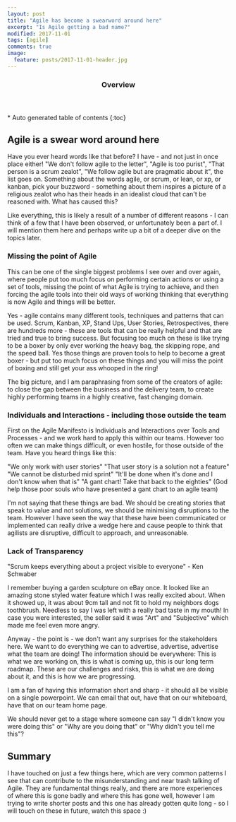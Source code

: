 ```yaml
---
layout: post
title: "Agile has become a swearword around here"
excerpt: "Is Agile getting a bad name?"
modified: 2017-11-01
tags: [agile]
comments: true
image:
  feature: posts/2017-11-01-header.jpg
---
```


<section id="table-of-contents" class="toc">
  <header>
    <h3>Overview</h3>
  </header>
<div id="drawer" markdown="1">
*  Auto generated table of contents
{:toc}
</div>
</section><!-- /#table-of-contents -->

## Agile is a swear word around here

Have you ever heard words like that before?  I have - and not just in once place either!  "We don't follow agile to the letter", "Agile is too purist", "That person is a scrum zealot", "We follow agile but are pragmatic about it", the list goes on.  Something about the words agile, or scrum, or lean, or xp, or kanban, pick your buzzword - something about them inspires a picture of a religious zealot who has their heads in an idealist cloud that can't be reasoned with.  What has caused this?

Like everything, this is likely a result of a number of different reasons - I can think of a few that I have been observed, or unfortunately been a part of.  I will mention them here and perhaps write up a bit of a deeper dive on the topics later.

### Missing the point of Agile

This can be one of the single biggest problems I see over and over again, where people put too much focus on performing certain actions or using a set of tools, missing the point of what Agile is trying to achieve, and then forcing the agile tools into their old ways of working thinking that everything is now Agile and things will be better.

Yes - agile contains many different tools, techniques and patterns that can be used.  Scrum, Kanban, XP, Stand Ups, User Stories, Retrospectives, there are hundreds more - these are tools that can be really helpful and that are tried and true to bring success.  But focusing too much on these is like trying to be a boxer by only ever working the heavy bag, the skipping rope, and the speed ball.  Yes those things are proven tools to help to become a great boxer - but put too much focus on these things and you will miss the point of boxing and still get your ass whooped in the ring!

The big picture, and I am paraphrasing from some of the creators of agile: to close the gap between the business and the delivery team, to create highly performing teams in a highly creative, fast changing domain.

### Individuals and Interactions - including those outside the team

First on the Agile Manifesto is Individuals and Interactions over Tools and Processes - and we work hard to apply this within our teams.  However too often we can make things difficult, or even hostile, for those outside of the team.  Have you heard things like this:

"We only work with user stories"
"That user story is a solution not a feature"
"We cannot be disturbed mid sprint"
"It'll be done when it's done and I don't know when that is"
"A gant chart! Take that back to the eighties" (God help those poor souls who have presented a gant chart to an agile team)

I'm not saying that these things are bad.  We should be creating stories that speak to value and not solutions, we should be minimising disruptions to the team.  However I have seen the way that these have been communicated or implemented can really drive a wedge here and cause people to think that agilists are disruptive, difficult to approach, and unreasonable.

### Lack of Transparency

"Scrum keeps everything about a project visible to everyone" - Ken Schwaber

I remember buying a garden sculpture on eBay once.  It looked like an amazing stone styled water feature which I was really excited about.  When it showed up, it was about 9cm tall and not fit to hold my neighbors dogs toothbrush.  Needless to say I was left with a really bad taste in my mouth!  In case you were interested, the seller said it was "Art" and "Subjective" which made me feel even more angry.

Anyway - the point is - we don't want any surprises for the stakeholders here. We want to do everything we can to advertise, advertise, advertise what the team are doing!  The information should be everywhere:  This is what we are working on, this is what is coming up, this is our long term roadmap.  These are our challenges and risks, this is what we are doing about it, and this is how we are progressing.

I am a fan of having this information short and sharp - it should all be visible on a single powerpoint.  We can email that out, have that on our whiteboard, have that on our team home page.

We should never get to a stage where someone can say "I didn't know you were doing this" or "Why are you doing that" or "Why didn't you tell me this"?

## Summary

I have touched on just a few things here, which are very common patterns I see that can contribute to the misunderstanding and near trash talking of Agile.  They are fundamental things really, and there are more experiences of where this is gone badly and where this has gone well, however I am trying to write shorter posts and this one has already gotten quite long - so I will touch on these in future, watch this space :)